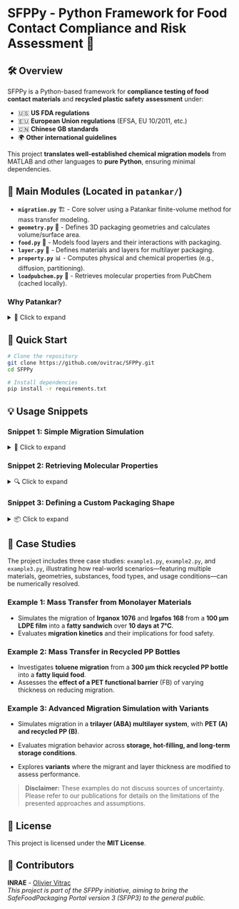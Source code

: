 # SFPPy - Python Framework for Food Contact Compliance and Risk Assessment 🍏

## 🛠️ Overview

SFPPy is a Python-based framework for **compliance testing of food contact materials** and **recycled plastic safety assessment** under:

- 🇺🇸 **US FDA regulations**
- 🇪🇺 **European Union regulations** (EFSA, EU 10/2011, etc.)
- 🇨🇳 **Chinese GB standards**
- 🌍 **Other international guidelines**

This project **translates well-established chemical migration models** from MATLAB and other languages to **pure Python**, ensuring minimal dependencies.

## 📁 Main Modules (Located in `patankar/`)

- **`migration.py`** 🏗️ - Core solver using a Patankar finite-volume method for mass transfer modeling.
- **`geometry.py`** 📐 - Defines 3D packaging geometries and calculates volume/surface area.
- **`food.py`** 🍎 - Models food layers and their interactions with packaging.
- **`layer.py`** 📜 - Defines materials and layers for multilayer packaging.
- **`property.py`** 📊 - Computes physical and chemical properties (e.g., diffusion, partitioning).
- **`loadpubchem.py`** 🔬 - Retrieves molecular properties from PubChem (cached locally).

### Why Patankar?

<details>
  <summary>📜 Click to expand</summary>


> The `patankar` folder is named in honor of **Suhas V. Patankar**, who developed and popularized the **finite volume method**, which this project adapts for **mass transfer problems with an arbitrary number of Rankine discontinuities**.
>
> The modules include a knowledge management system via extensible classes, allowing easy expansion to cover additional cases and implement new prediction methods.

</details>

## 🚀 Quick Start

```bash
# Clone the repository
git clone https://github.com/ovitrac/SFPPy.git
cd SFPPy

# Install dependencies
pip install -r requirements.txt
```

## 💡 Usage Snippets

### Snippet 1: Simple Migration Simulation

<details>
  <summary>📜 Click to expand</summary>


```python
from patankar.food import ethanol
from patankar.layer import layer
from patankar.migration import senspatankar

# Define medium and layers
medium = ethanol()
A = layer(layername="LDPE Layer", D=1e-14, l=50e-6)
B = layer(layername="PP Layer", D=1e-16, l=100e-6)
multilayer = A + B

# Run solver
solution = senspatankar(multilayer, medium)
solution.plotCF()
```

</details>

### Snippet 2: Retrieving Molecular Properties

<details>
  <summary>🔍 Click to expand</summary>


```python
from patankar.loadpubchem import migrant

m = migrant(name="bisphenol A")
print(m.M, m.logP)  # Molecular weight & logP value
```

</details>

### Snippet 3: Defining a Custom Packaging Shape

<details>
  <summary>📦 Click to expand</summary>


```python
from patankar.geometry import Packaging3D

pkg = Packaging3D('bottle', body_radius=(5, 'cm'), body_height=(20, 'cm'))
vol, area = pkg.get_volume_and_area()
print("Volume (m³):", vol)
print("Surface Area (m²):", area)
```

</details>

## 📖 Case Studies

The project includes three case studies: `example1.py`, `example2.py`, and `example3.py`, illustrating how real-world scenarios—featuring multiple materials, geometries, substances, food types, and usage conditions—can be numerically resolved.

### Example 1: **Mass Transfer from Monolayer Materials**

- Simulates the migration of **Irganox 1076** and **Irgafos 168** from a **100 µm LDPE film** into a **fatty sandwich** over **10 days at 7°C**.
- Evaluates **migration kinetics** and their implications for food safety.

### Example 2: **Mass Transfer in Recycled PP Bottles**

- Investigates **toluene migration** from a **300 µm thick recycled PP bottle** into a **fatty liquid food**.
- Assesses the **effect of a PET functional barrier** (FB) of varying thickness on reducing migration.

### Example 3: **Advanced Migration Simulation with Variants**

- Simulates migration in a **trilayer (ABA) multilayer system**, with **PET (A) and recycled PP (B)**.

- Evaluates migration behavior across **storage, hot-filling, and long-term storage conditions**.

- Explores **variants** where the migrant and layer thickness are modified to assess performance.

  

> **Disclaimer:** These examples do not discuss sources of uncertainty. Please refer to our publications for details on the limitations of the presented approaches and assumptions.



## 📜 License

This project is licensed under the **MIT License**.

## 🤝 Contributors

**INRAE** - [Olivier Vitrac](mailto:olivier.vitrac@agroparistech.fr)  
*This project is part of the SFPPy initiative, aiming to bring the SafeFoodPackaging Portal version 3 (SFPP3) to the general public.*
